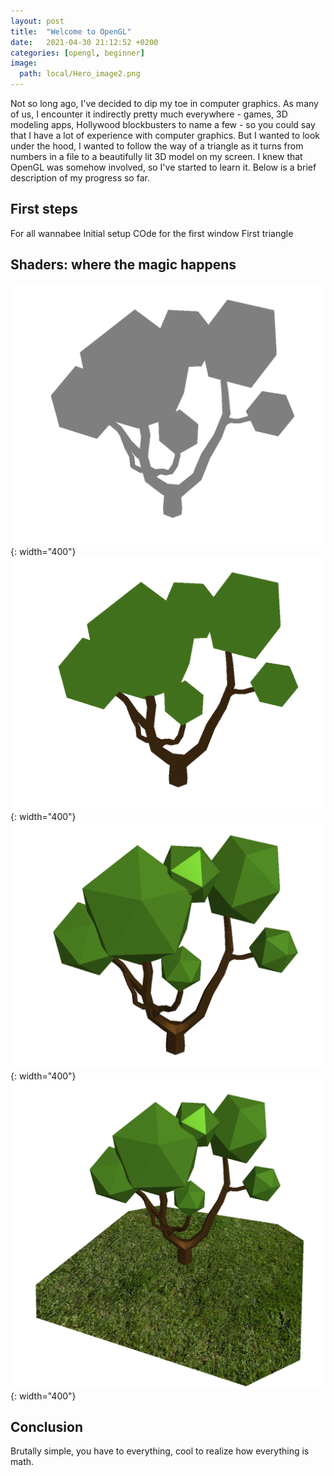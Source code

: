 ```yaml
---
layout: post
title:  "Welcome to OpenGL"
date:   2021-04-30 21:12:52 +0200
categories: [opengl, beginner]
image:
  path: local/Hero_image2.png
---
```


Not so long ago, I've decided to dip my toe in computer graphics. As many of us, I encounter it indirectly pretty much everywhere - games, 3D modeling apps, Hollywood blockbusters to name a few - so you could say that I have a lot of experience with computer graphics. But I wanted to look under the hood, I wanted to follow the way of a triangle as it turns from numbers in a file to a beautifully lit 3D model on my screen. I knew that OpenGL was somehow involved, so I've started to learn it. Below is a brief description of my progress so far.

First steps 
---------
For all wannabee
Initial setup
COde for the first window
First triangle

Shaders: where the magic happens
----------
![Full-width image](/local/gray_tree.png){: width="400"}
![Full-width image](/local/flat_tree.png){: width="400"}
![Full-width image](/local/direct_light.png){: width="400"}
![Full-width image](/local/add_grass.png){: width="400"}


Conclusion
------------

Brutally simple, you have to everything, cool to realize how everything is math.